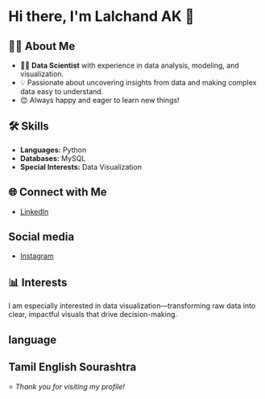 # Hi there, I'm Lalchand AK 👋

## 👨‍💻 About Me
- 🧑‍🔬 **Data Scientist** with experience in data analysis, modeling, and visualization.
- 💡 Passionate about uncovering insights from data and making complex data easy to understand.
- 😊 Always happy and eager to learn new things!

## 🛠️ Skills
- **Languages:** Python
- **Databases:** MySQL
- **Special Interests:** Data Visualization

## 🌐 Connect with Me
- [LinkedIn](https://www.linkedin.com/in/lalchand-ak-060187265)

## Social media
- [Instagram](https://www.instagram.com/)

## 📊 Interests
I am especially interested in data visualization—transforming raw data into clear, impactful visuals that drive decision-making.

## language
**Tamil**
**English**
**Sourashtra**
---

⭐️ _Thank you for visiting my profile!_
